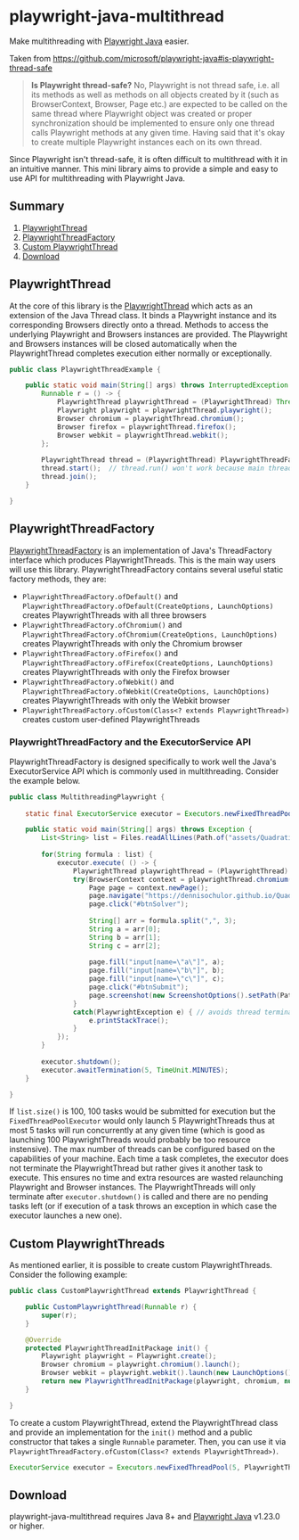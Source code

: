 # playwright-java-multithread
Make multithreading with [Playwright Java](https://github.com/microsoft/playwright-java) easier.

Taken from https://github.com/microsoft/playwright-java#is-playwright-thread-safe
> **Is Playwright thread-safe?** No, Playwright is not thread safe, i.e. all its methods as well as methods on all objects created by it (such as BrowserContext, Browser, Page etc.) are expected to be called on the same thread where Playwright object was created or proper synchronization should be implemented to ensure only one thread calls Playwright methods at any given time. Having said that it's okay to create multiple Playwright instances each on its own thread.

Since Playwright isn't thread-safe, it is often difficult to multithread with it in an intuitive manner. This mini library aims to provide a simple and easy to use API for multithreading with Playwright Java.

## Summary
1. [PlaywrightThread](https://github.com/DennisOchulor/playwright-java-multithread#playwrightthread)
2. [PlaywrightThreadFactory](https://github.com/DennisOchulor/playwright-java-multithread#playwrightthreadfactory)
3. [Custom PlaywrightThread](https://github.com/DennisOchulor/playwright-java-multithread#custom-playwrightthread)
4. [Download](https://github.com/DennisOchulor/playwright-java-multithread#download)

## PlaywrightThread
At the core of this library is the [PlaywrightThread](https://github.com/DennisOchulor/playwright-java-multithread/blob/main/src/main/java/com/github/dennisochulor/playwright_java_multithread/PlaywrightThread.java) which acts as an extension of the Java Thread class. It binds a Playwright instance and its corresponding Browsers directly onto a thread. Methods to access the underlying Playwright and Browsers instances are provided. The Playwright and Browsers instances will be closed automatically when the PlaywrightThread completes execution either normally or exceptionally.
```java
public class PlaywrightThreadExample {

	public static void main(String[] args) throws InterruptedException {
		Runnable r = () -> {
			PlaywrightThread playwrightThread = (PlaywrightThread) Thread.currentThread();
			Playwright playwright = playwrightThread.playwright();
			Browser chromium = playwrightThread.chromium();
			Browser firefox = playwrightThread.firefox();
			Browser webkit = playwrightThread.webkit();
		};
		
		PlaywrightThread thread = (PlaywrightThread) PlaywrightThreadFactory.ofDefault().newThread(r);
		thread.start();  // thread.run() won't work because main thread isn't a PlaywrightThread
		thread.join();
	}

}
```

## PlaywrightThreadFactory
[PlaywrightThreadFactory](https://github.com/DennisOchulor/playwright-java-multithread/blob/main/src/main/java/com/github/dennisochulor/playwright_java_multithread/PlaywrightThreadFactory.java) is an implementation of Java's ThreadFactory interface which produces PlaywrightThreads. This is the main way users will use this library. PlaywrightThreadFactory contains several useful static factory methods, they are:
- `PlaywrightThreadFactory.ofDefault()` and `PlaywrightThreadFactory.ofDefault(CreateOptions, LaunchOptions)` creates PlaywrightThreads with all three browsers
- `PlaywrightThreadFactory.ofChromium()` and `PlaywrightThreadFactory.ofChromium(CreateOptions, LaunchOptions)` creates PlaywrightThreads with only the Chromium browser
- `PlaywrightThreadFactory.ofFirefox()` and `PlaywrightThreadFactory.ofFirefox(CreateOptions, LaunchOptions)` creates PlaywrightThreads with only the Firefox browser
- `PlaywrightThreadFactory.ofWebkit()` and `PlaywrightThreadFactory.ofWebkit(CreateOptions, LaunchOptions)` creates PlaywrightThreads with only the Webkit browser
- `PlaywrightThreadFactory.ofCustom(Class<? extends PlaywrightThread>)` creates custom user-defined PlaywrightThreads

### PlaywrightThreadFactory and the ExecutorService API
PlaywrightThreadFactory is designed specifically to work well the Java's ExecutorService API which is commonly used in multithreading. Consider the example below.
```java
public class MultithreadingPlaywright {
	
	static final ExecutorService executor = Executors.newFixedThreadPool(5, PlaywrightThreadFactory.ofChromium());

	public static void main(String[] args) throws Exception {
		List<String> list = Files.readAllLines(Path.of("assets/QuadraticABCList.txt"));
		
		for(String formula : list) {
			executor.execute( () -> {
				PlaywrightThread playwrightThread = (PlaywrightThread) Thread.currentThread();
				try(BrowserContext context = playwrightThread.chromium().newContext()) {
					Page page = context.newPage();
					page.navigate("https://dennisochulor.github.io/QuadraticStuff/");
					page.click("#btnSolver");
					
					String[] arr = formula.split(",", 3);
					String a = arr[0];
					String b = arr[1];
					String c = arr[2];
					
					page.fill("input[name=\"a\"]", a);
					page.fill("input[name=\"b\"]", b);
					page.fill("input[name=\"c\"]", c);
					page.click("#btnSubmit");
					page.screenshot(new ScreenshotOptions().setPath(Path.of("assets/" + a + " " + b + " " + c + ".png")));
				}
				catch(PlaywrightException e) { // avoids thread termination to allow the thread to be reused for subsequent tasks
					e.printStackTrace();
				}
			});
		}
		
		executor.shutdown();
		executor.awaitTermination(5, TimeUnit.MINUTES);
	}

}
```

If `list.size()` is 100, 100 tasks would be submitted for execution but the `FixedThreadPoolExecutor` would only launch 5 PlaywrightThreads thus at most 5 tasks will run concurrently at any given time (which is good as launching 100 PlaywrightThreads would probably be too resource instensive). The max number of threads can be configured based on the capabilities of your machine. Each time a task completes, the executor does not terminate the PlaywrightThread but rather gives it another task to execute. This ensures no time and extra resources are wasted relaunching Playwright and Browser instances. The PlaywrightThreads will only terminate after `executor.shutdown()` is called and there are no pending tasks left (or if execution of a task throws an exception in which case the executor launches a new one).

## Custom PlaywrightThreads
As mentioned earlier, it is possible to create custom PlaywrightThreads. Consider the following example:
```java
public class CustomPlaywrightThread extends PlaywrightThread {

	public CustomPlaywrightThread(Runnable r) {
		super(r);
	}

	@Override
	protected PlaywrightThreadInitPackage init() {
		Playwright playwright = Playwright.create();
		Browser chromium = playwright.chromium().launch();
		Browser webkit = playwright.webkit().launch(new LaunchOptions().setTimeout(15000));
		return new PlaywrightThreadInitPackage(playwright, chromium, null, webkit);
	}

}
```

To create a custom PlaywrightThread, extend the PlaywrightThread class and provide an implementation for the `init()` method and a public constructor that takes a single `Runnable` parameter. Then, you can use it via `PlaywrightThreadFactory.ofCustom(Class<? extends PlaywrightThread>)`.
```java
ExecutorService executor = Executors.newFixedThreadPool(5, PlaywrightThreadFactory.ofCustom(CustomPlaywrightThread.class));
```

## Download
playwright-java-multithread requires Java 8+ and [Playwright Java](https://github.com/microsoft/playwright-java) v1.23.0 or higher.
